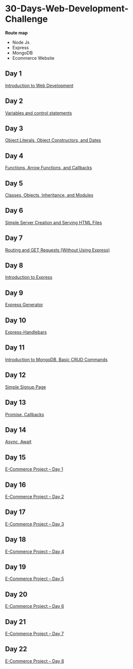 # 30-Days-Web-Development-Challenge

**Route map**
- Node Js
- Express
- MongoDB
- Ecommerce Website

## Day 1 
[Introduction to Web Development](https://github.com/augustine-aj/30-Days-Web-Development-Challenge/tree/main/Day%201)

## Day 2
[Variables and control statements](https://github.com/augustine-aj/30-Days-Web-Development-Challenge/tree/main/Day%202)

## Day 3
[Object Literals, Object Constructors, and Dates](https://github.com/augustine-aj/30-Days-Web-Development-Challenge/tree/main/Day%203)

## Day 4
[Functions, Arrow Functions, and Callbacks](https://github.com/augustine-aj/30-Days-Web-Development-Challenge/tree/main/Day%204)

## Day 5
[Classes, Objects, Inheritance, and Modules](https://github.com/augustine-aj/30-Days-Web-Development-Challenge/tree/main/Day%205)

## Day 6
[Simple Server Creation and Serving HTML Files](https://github.com/augustine-aj/30-Days-Web-Development-Challenge/tree/main/Day%206)

## Day 7
[Routing and GET Requests (Without Using Express)](https://github.com/augustine-aj/30-Days-Web-Development-Challenge/tree/main/Day%207)

## Day 8
[Introduction to Express](https://github.com/augustine-aj/30-Days-Web-Development-Challenge/tree/main/Day%208)

## Day 9
[Express Generator](https://github.com/augustine-aj/30-Days-Web-Development-Challenge/tree/main/Day%209)

## Day 10
[Express-Handlebars](https://github.com/augustine-aj/30-Days-Web-Development-Challenge/tree/main/Day%2010)

## Day 11
[Introduction to MongoDB, Basic CRUD Commands](https://github.com/augustine-aj/30-Days-Web-Development-Challenge/tree/main/Day%2011)

## Day 12
[Simple Signup Page](https://github.com/augustine-aj/30-Days-Web-Development-Challenge/tree/main/Day%2012)

## Day 13
[Promise, Callbacks](https://github.com/augustine-aj/30-Days-Web-Development-Challenge/tree/main/Day%2013)

## Day 14
[Async, Await](https://github.com/augustine-aj/30-Days-Web-Development-Challenge/tree/main/Day%2014)

## Day 15
[E-Commerce Project – Day 1](https://github.com/augustine-aj/30-Days-Web-Development-Challenge/tree/main/Day%2015)

## Day 16
[E-Commerce Project – Day 2](https://github.com/augustine-aj/30-Days-Web-Development-Challenge/tree/main/Day%2016)

## Day 17
[E-Commerce Project – Day 3](https://github.com/augustine-aj/30-Days-Web-Development-Challenge/tree/main/Day%2017)

## Day 18
[E-Commerce Project – Day 4](https://github.com/augustine-aj/30-Days-Web-Development-Challenge/tree/main/Day%2018)

## Day 19
[E-Commerce Project – Day 5](https://github.com/augustine-aj/30-Days-Web-Development-Challenge/tree/main/Day%2019)

## Day 20
[E-Commerce Project – Day 6](https://github.com/augustine-aj/30-Days-Web-Development-Challenge/tree/main/Day%2020)

## Day 21
[E-Commerce Project – Day 7](https://github.com/augustine-aj/30-Days-Web-Development-Challenge/tree/main/Day%2021)

## Day 22
[E-Commerce Project – Day 8](https://github.com/augustine-aj/30-Days-Web-Development-Challenge/tree/main/Day%2022)



